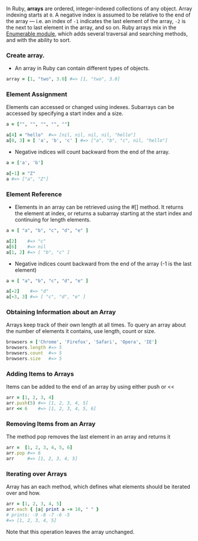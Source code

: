 In Ruby, **arrays** are ordered, integer-indexed collections of any object. Array indexing starts at `0`. A negative index is assumed to be relative to the end of the array — i.e. an index of `-1` indicates the last element of the array, `-2` is the next to last element in the array, and so on.
Ruby arrays mix in the [Enumerable module][enumerable-module], which adds several traversal and searching methods, and with the ability to sort.

### Create array.

- An array in Ruby can contain different types of objects.

```ruby
array = [1, "two", 3.0] #=> [1, "two", 3.0]
```


### Element Assignment

Elements can accessed or changed using indexes. Subarrays can be accessed by specifying a start index and a size.

```ruby
a = ["", "", "", "", ""]

a[4] = "hello"  #=> [nil, nil, nil, nil, "hello"]
a[0, 3] = [ 'a', 'b', 'c' ] #=> ["a", "b", "c", nil, "hello"]
```

- Negative indices will count backward from the end of the array.

```ruby
a = ['a', 'b']

a[-1] = "Z" 
a #=> ["a", "Z"]
```

### Element Reference

- Elements in an array can be retrieved using the #[] method. It returns the element at index, or returns a subarray starting at the start index and continuing for length elements.

```ruby
a = [ "a", "b", "c", "d", "e" ]

a[2]    #=> "c"
a[6]    #=> nil
a[1, 2] #=> [ "b", "c" ]
```

- Negative indices count backward from the end of the array (-1 is the last element)

```ruby
a = [ "a", "b", "c", "d", "e" ]

a[-2]    #=> "d"
a[-3, 3] #=> [ "c", "d", "e" ]
```

### Obtaining Information about an Array

Arrays keep track of their own length at all times. To query an array about the number of elements it contains, use length, count or size.

```ruby
browsers = ['Chrome', 'Firefox', 'Safari', 'Opera', 'IE']
browsers.length #=> 5
browsers.count  #=> 5
browsers.size   #=> 5
```

### Adding Items to Arrays

Items can be added to the end of an array by using either push or <<

```ruby
arr = [1, 2, 3, 4]
arr.push(5) #=> [1, 2, 3, 4, 5]
arr << 6    #=> [1, 2, 3, 4, 5, 6]
```

### Removing Items from an Array

The method pop removes the last element in an array and returns it

```ruby
arr =  [1, 2, 3, 4, 5, 6]
arr.pop #=> 6
arr     #=> [1, 2, 3, 4, 5]
```

### Iterating over Arrays

Array has an each method, which defines what elements should be iterated over and how.

```ruby
arr = [1, 2, 3, 4, 5]
arr.each { |a| print a -= 10, " " }
# prints: -9 -8 -7 -6 -5
#=> [1, 2, 3, 4, 5]
```

Note that this operation leaves the array unchanged.

[enumerable-module]: https://ruby-doc.org/core-2.7.1/Enumerable.html
